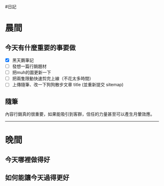 #日記 
# 晨間

## 今天有什麼重要的事要做
- [x] 黑天鵝筆記
- [ ] 發想一篇行銷題材
- [ ] 把muh的圖更新一下
- [ ] 把兩隻限動快速剪完上線（不花太多時間）
- [ ] 上傳隨筆、改一下狗狗散步文章 title (並重新提交 sitemap)

## 隨筆
內容行銷真的很重要，如果能吸引到客群，信任的力量甚至可以產生月暈效應。

---

# 晚間

## 今天哪裡做得好

## 如何能讓今天過得更好